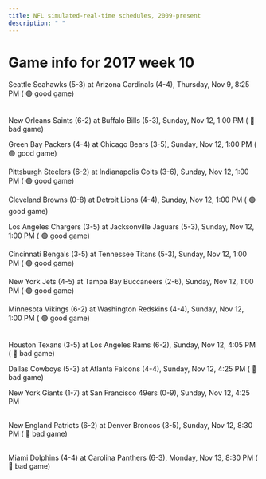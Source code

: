 ```yaml
---
title: NFL simulated-real-time schedules, 2009-present
description: " "
---
```


# Game info for 2017 week 10

Seattle Seahawks (5-3) at Arizona Cardinals (4-4), Thursday, Nov 9, 8:25 PM (	:green_circle: good game)

<br/>New Orleans Saints (6-2) at Buffalo Bills (5-3), Sunday, Nov 12, 1:00 PM (	:red_circle: bad game)

Green Bay Packers (4-4) at Chicago Bears (3-5), Sunday, Nov 12, 1:00 PM (	:green_circle: good game)

Pittsburgh Steelers (6-2) at Indianapolis Colts (3-6), Sunday, Nov 12, 1:00 PM (	:green_circle: good game)

Cleveland Browns (0-8) at Detroit Lions (4-4), Sunday, Nov 12, 1:00 PM (	:green_circle: good game)

Los Angeles Chargers (3-5) at Jacksonville Jaguars (5-3), Sunday, Nov 12, 1:00 PM (	:green_circle: good game)

Cincinnati Bengals (3-5) at Tennessee Titans (5-3), Sunday, Nov 12, 1:00 PM (	:green_circle: good game)

New York Jets (4-5) at Tampa Bay Buccaneers (2-6), Sunday, Nov 12, 1:00 PM (	:green_circle: good game)

Minnesota Vikings (6-2) at Washington Redskins (4-4), Sunday, Nov 12, 1:00 PM (	:green_circle: good game)

<br/>Houston Texans (3-5) at Los Angeles Rams (6-2), Sunday, Nov 12, 4:05 PM (	:red_circle: bad game)

Dallas Cowboys (5-3) at Atlanta Falcons (4-4), Sunday, Nov 12, 4:25 PM (	:red_circle: bad game)

New York Giants (1-7) at San Francisco 49ers (0-9), Sunday, Nov 12, 4:25 PM

<br/>New England Patriots (6-2) at Denver Broncos (3-5), Sunday, Nov 12, 8:30 PM (	:red_circle: bad game)

<br/>Miami Dolphins (4-4) at Carolina Panthers (6-3), Monday, Nov 13, 8:30 PM (	:red_circle: bad game)

